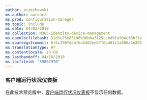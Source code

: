 ```yaml
---
author: aczechowski
ms.author: aaroncz
ms.prod: configuration-manager
ms.topic: include
ms.date: 04/03/2019
ms.collection: M365-identity-device-management
ms.openlocfilehash: 31dfe75e85198b36b8a3125ccbd9fa504cf0bf5e
ms.sourcegitcommit: 6f4c2987debfba5d02ee67f6b461c1a988a3e201
ms.translationtype: HT
ms.contentlocale: zh-CN
ms.lasthandoff: 04/18/2019
ms.locfileid: "59802970"
---
```

### <a name="ki_health"></a>客户端运行状况仪表板

在此技术预览版中，[客户端运行状况仪表板](/sccm/core/get-started/2019/technical-preview-1901#bkmk_health)不显示任何数据。